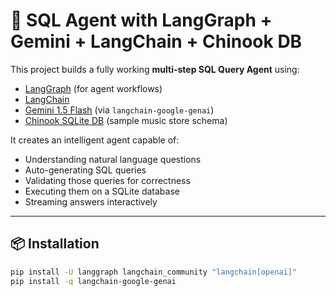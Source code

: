 # 🧠 SQL Agent with LangGraph + Gemini + LangChain + Chinook DB

This project builds a fully working **multi-step SQL Query Agent** using:

- [LangGraph](https://docs.langgraph.dev) (for agent workflows)
- [LangChain](https://www.langchain.com)
- [Gemini 1.5 Flash](https://ai.google.dev) (via `langchain-google-genai`)
- [Chinook SQLite DB](https://github.com/lerocha/chinook-database) (sample music store schema)

It creates an intelligent agent capable of:
- Understanding natural language questions
- Auto-generating SQL queries
- Validating those queries for correctness
- Executing them on a SQLite database
- Streaming answers interactively

---

## 📦 Installation

```bash
pip install -U langgraph langchain_community "langchain[openai]"
pip install -q langchain-google-genai
